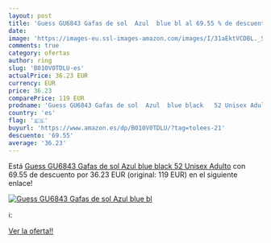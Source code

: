```yaml
---
layout: post
title: 'Guess GU6843 Gafas de sol  Azul  blue bl al 69.55 % de descuento'
date: 
image: 'https://images-eu.ssl-images-amazon.com/images/I/31aEktVCDBL._SL200_.jpg'
comments: true
category: ofertas
author: ring
slug: 'B010V0TDLU-es'
actualPrice: 36.23 EUR
currency: EUR
price: 36.23
comparePrice: 119 EUR
prodname: 'Guess GU6843 Gafas de sol  Azul  blue black   52 Unisex Adulto'
country: 'es'
flag: '🇪🇸'
buyurl: 'https://www.amazon.es/dp/B010V0TDLU/?tag=tolees-21'
descuento: '69.55'
average: '36.23'
---
```


Está [Guess GU6843 Gafas de sol  Azul  blue black   52 Unisex Adulto](https://www.amazon.es/dp/B010V0TDLU/?tag=tolees-21) con 69.55 de descuento por 36.23 EUR (original: 119 EUR) en el siguiente enlace!

[![Guess GU6843 Gafas de sol  Azul  blue bl](https://images-eu.ssl-images-amazon.com/images/I/31aEktVCDBL._SL200_.jpg)](https://www.amazon.es/dp/B010V0TDLU/?tag=tolees-21)

ℹ️:


[Ver la oferta!!](https://www.amazon.es/dp/B010V0TDLU/?tag=tolees-21)

